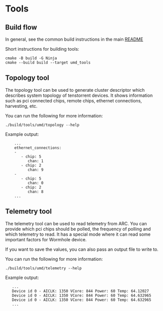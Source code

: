 # Tools

## Build flow

In general, see the common build instructions in the main [README](../README.md)

Short instructions for building tools:
```
cmake -B build -G Ninja
cmake --build build --target umd_tools
```

## Topology tool

The topology tool can be used to generate cluster descriptor which describes system topology of tenstorrent devices.
It shows information such as pci connected chips, remote chips, ethernet connections, harvesting, etc.

You can run the following for more information:
```
./build/tools/umd/topology --help
```

Example output:
```
    ...
    ethernet_connections:
    -
       - chip: 5
          chan: 1
       - chip: 2
          chan: 9
    -
       - chip: 5
          chan: 0
       - chip: 2
          chan: 8
    ...
```

## Telemetry tool

The telemetry tool can be used to read telemetry from ARC. You can provide which pci chips should be polled, the frequency of polling and which telemetry to read.
It has a special mode where it can read some important factors for Wormhole device.

If you want to save the values, you can also pass an output file to write to.

You can run the following for more information:
```
./build/tools/umd/telemetry --help
```

Example output:
```
   ...
   Device id 0 - AICLK: 1350 VCore: 844 Power: 60 Temp: 64.12027
   Device id 0 - AICLK: 1350 VCore: 844 Power: 60 Temp: 64.632965
   Device id 0 - AICLK: 1350 VCore: 844 Power: 60 Temp: 64.632965
   ...
```